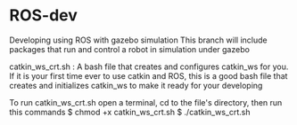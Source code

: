 # ROS-dev
Developing using ROS with gazebo simulation
This branch will include packages that run and control a robot in simulation under gazebo

catkin_ws_crt.sh :
A bash file that creates and configures catkin_ws for you.
If it is your first time ever to use catkin and ROS, this is a good bash file that creates and initializes catkin_ws to make it ready for your developing

To run catkin_ws_crt.sh
open a terminal, cd to the file's directory, then run this commands
$ chmod +x catkin_ws_crt.sh
$ ./catkin_ws_crt.sh







